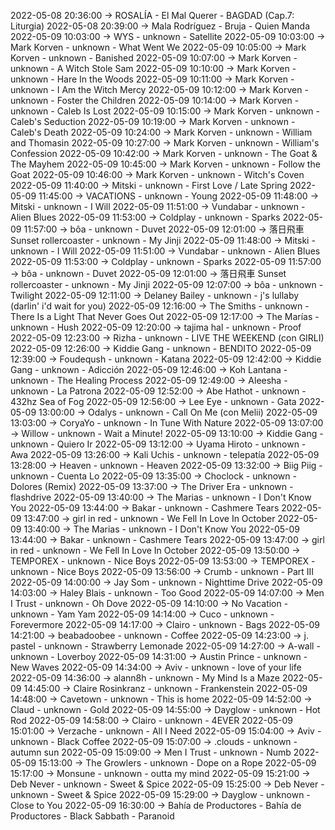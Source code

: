 2022-05-08 20:36:00 -> ROSALÍA - El Mal Querer - BAGDAD (Cap.7: Liturgia)
2022-05-08 20:39:00 -> Mala Rodríguez - Bruja - Quien Manda
2022-05-09 10:03:00 -> WYS - unknown - Satellite
2022-05-09 10:03:00 -> Mark Korven - unknown - What Went We
2022-05-09 10:05:00 -> Mark Korven - unknown - Banished
2022-05-09 10:07:00 -> Mark Korven - unknown - A Witch Stole Sam
2022-05-09 10:10:00 -> Mark Korven - unknown - Hare In the Woods
2022-05-09 10:11:00 -> Mark Korven - unknown - I Am the Witch Mercy
2022-05-09 10:12:00 -> Mark Korven - unknown - Foster the Children
2022-05-09 10:14:00 -> Mark Korven - unknown - Caleb Is Lost
2022-05-09 10:15:00 -> Mark Korven - unknown - Caleb's Seduction
2022-05-09 10:19:00 -> Mark Korven - unknown - Caleb's Death
2022-05-09 10:24:00 -> Mark Korven - unknown - William and Thomasin
2022-05-09 10:27:00 -> Mark Korven - unknown - William's Confession
2022-05-09 10:42:00 -> Mark Korven - unknown - The Goat & The Mayhem
2022-05-09 10:45:00 -> Mark Korven - unknown - Follow the Goat
2022-05-09 10:46:00 -> Mark Korven - unknown - Witch's Coven
2022-05-09 11:40:00 -> Mitski - unknown - First Love / Late Spring
2022-05-09 11:45:00 -> VACATIONS - unknown - Young
2022-05-09 11:48:00 -> Mitski - unknown - I Will
2022-05-09 11:51:00 -> Vundabar - unknown - Alien Blues
2022-05-09 11:53:00 -> Coldplay - unknown - Sparks
2022-05-09 11:57:00 -> bôa - unknown - Duvet
2022-05-09 12:01:00 -> 落日飛車 Sunset rollercoaster - unknown - My Jinji
2022-05-09 11:48:00 -> Mitski - unknown - I Will
2022-05-09 11:51:00 -> Vundabar - unknown - Alien Blues
2022-05-09 11:53:00 -> Coldplay - unknown - Sparks
2022-05-09 11:57:00 -> bôa - unknown - Duvet
2022-05-09 12:01:00 -> 落日飛車 Sunset rollercoaster - unknown - My Jinji
2022-05-09 12:07:00 -> bôa - unknown - Twilight
2022-05-09 12:11:00 -> Delaney Bailey - unknown - j's lullaby (darlin' i'd wait for you)
2022-05-09 12:16:00 -> The Smiths - unknown - There Is a Light That Never Goes Out
2022-05-09 12:17:00 -> The Marías - unknown - Hush
2022-05-09 12:20:00 -> tajima hal - unknown - Proof
2022-05-09 12:23:00 -> Rizha - unknown - LIVE THE WEEKEND (con GIRLI)
2022-05-09 12:26:00 -> Kiddie Gang - unknown - BENDITO
2022-05-09 12:39:00 -> Foudeqush - unknown - Katana
2022-05-09 12:42:00 -> Kiddie Gang - unknown - Adicción
2022-05-09 12:46:00 -> Koh Lantana - unknown - The Healing Process
2022-05-09 12:49:00 -> Aleesha - unknown - La Patrona
2022-05-09 12:52:00 -> Abe Hathot - unknown - 432hz Sea of Fog
2022-05-09 12:56:00 -> Lee Eye - unknown - Gata
2022-05-09 13:00:00 -> Odalys - unknown - Call On Me (con Melii)
2022-05-09 13:03:00 -> CoryaYo - unknown - In Tune With Nature
2022-05-09 13:07:00 -> Willow - unknown - Wait a Minute!
2022-05-09 13:10:00 -> Kiddie Gang - unknown - Quiero Ir
2022-05-09 13:12:00 -> Uyama Hiroto - unknown - Awa
2022-05-09 13:26:00 -> Kali Uchis - unknown - telepatía
2022-05-09 13:28:00 -> Heaven - unknown - Heaven
2022-05-09 13:32:00 -> Biig Piig - unknown - Cuenta Lo
2022-05-09 13:35:00 -> Choclock - unknown - Dolores (Remix)
2022-05-09 13:37:00 -> The Driver Era - unknown - flashdrive
2022-05-09 13:40:00 -> The Marias - unknown - I Don't Know You
2022-05-09 13:44:00 -> Bakar - unknown - Cashmere Tears
2022-05-09 13:47:00 -> girl in red - unknown - We Fell In Love In October
2022-05-09 13:40:00 -> The Marias - unknown - I Don't Know You
2022-05-09 13:44:00 -> Bakar - unknown - Cashmere Tears
2022-05-09 13:47:00 -> girl in red - unknown - We Fell In Love In October
2022-05-09 13:50:00 -> TEMPOREX - unknown - Nice Boys
2022-05-09 13:53:00 -> TEMPOREX - unknown - Nice Boys
2022-05-09 13:56:00 -> Crumb - unknown - Part III
2022-05-09 14:00:00 -> Jay Som - unknown - Nighttime Drive
2022-05-09 14:03:00 -> Haley Blais - unknown - Too Good
2022-05-09 14:07:00 -> Men I Trust - unknown - Oh Dove
2022-05-09 14:10:00 -> No Vacation - unknown - Yam Yam
2022-05-09 14:14:00 -> Cuco - unknown - Forevermore
2022-05-09 14:17:00 -> Clairo - unknown - Bags
2022-05-09 14:21:00 -> beabadoobee - unknown - Coffee
2022-05-09 14:23:00 -> j. pastel - unknown - Strawberry Lemonade
2022-05-09 14:27:00 -> A-wall - unknown - Loverboy
2022-05-09 14:31:00 -> Austin Prince - unknown - New Waves
2022-05-09 14:34:00 -> Aviv - unknown - love of your life
2022-05-09 14:36:00 -> alann8h - unknown - My Mind Is a Maze
2022-05-09 14:45:00 -> Claire Rosinkranz - unknown - Frankenstein
2022-05-09 14:48:00 -> Cavetown - unknown - This is home
2022-05-09 14:52:00 -> Claud - unknown - Gold
2022-05-09 14:55:00 -> Dayglow - unknown - Hot Rod
2022-05-09 14:58:00 -> Clairo - unknown - 4EVER
2022-05-09 15:01:00 -> Verzache - unknown - All I Need
2022-05-09 15:04:00 -> Aviv - unknown - Black Coffee
2022-05-09 15:07:00 -> .clouds - unknown - autumn sun
2022-05-09 15:09:00 -> Men I Trust - unknown - Numb
2022-05-09 15:13:00 -> The Growlers - unknown - Dope on a Rope
2022-05-09 15:17:00 -> Monsune - unknown - outta my mind
2022-05-09 15:21:00 -> Deb Never - unknown - Sweet & Spice
2022-05-09 15:25:00 -> Deb Never - unknown - Sweet & Spice
2022-05-09 15:29:00 -> Dayglow - unknown - Close to You
2022-05-09 16:30:00 -> Bahía de Productores - Bahía de Productores - Black Sabbath - Paranoid
